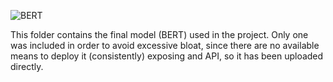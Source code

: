![BERT](https://cdn-images-1.medium.com/max/1500/1*g1KBCVCITjrd9IJ7AyFqdw.png)


This folder contains the final model (BERT) used in the project. Only one was included in order to avoid excessive bloat, since there are no available means to deploy it (consistently) exposing and API, so it has been uploaded directly.